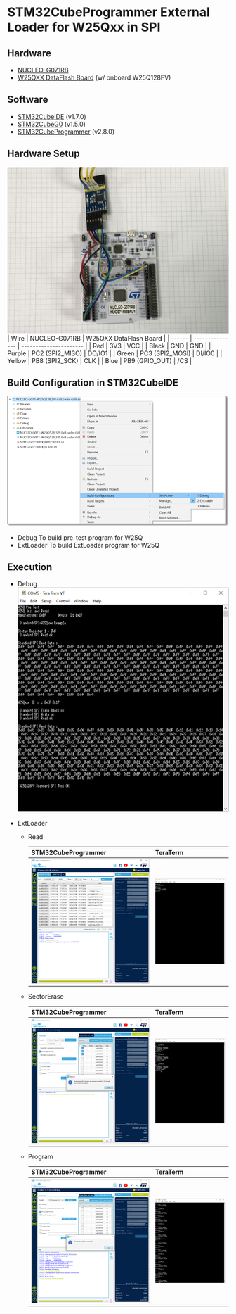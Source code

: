 # STM32CubeProgrammer External Loader for W25Qxx in SPI

## Hardware
- [NUCLEO-G071RB](https://www.st.com/en/evaluation-tools/nucleo-g071rb.html)
- [W25QXX DataFlash Board](https://www.waveshare.com/wiki/W25QXX_DataFlash_Board) (w/ onboard W25Q128FV)

## Software
- [STM32CubeIDE](https://www.st.com/en/development-tools/stm32cubeide.html) (v1.7.0)
- [STM32CubeG0](https://www.st.com/en/embedded-software/stm32cubeg0.html) (v1.5.0)
- [STM32CubeProgrammer](https://www.st.com/en/development-tools/stm32cubeprog.html) (v2.8.0)

## Hardware Setup
![Setup](Doc/Setup.jpg)
| Wire   | NUCLEO-G071RB   | W25QXX DataFlash Board |
| ------ | --------------- | ---------------------- |
| Red    | 3V3             | VCC                    |
| Black  | GND             | GND                    |
| Purple | PC2 (SPI2_MISO) | DO/IO1                 |
| Green  | PC3 (SPI2_MOSI) | DI/IO0                 |
| Yellow | PB8 (SPI2_SCK)  | CLK                    |
| Blue   | PB9 (GPIO_OUT)  | /CS                    |

## Build Configuration in STM32CubeIDE

![BuildConfiguration](Doc/BuildConfiguration.png)

- Debug
  To build pre-test program for W25Q
- ExtLoader
  To build ExtLoader program for W25Q

## Execution

- Debug
  ![PreTest](Doc/PreTest.png)

- ExtLoader

  - Read

    | STM32CubeProgrammer                     | TeraTerm                                |
    | --------------------------------------- | --------------------------------------- |
    | ![Read_CubeProg](Doc/Read_CubeProg.png) | ![Read_TeraTerm](Doc/Read_TeraTerm.png) |

  - SectorErase

    | STM32CubeProgrammer                                   | TeraTerm                                              |
    | ----------------------------------------------------- | ----------------------------------------------------- |
    | ![SectorErase_CubeProg](Doc/SectorErase_CubeProg.png) | ![SectorErase_TeraTerm](Doc/SectorErase_TeraTerm.png) |

  - Program

    | STM32CubeProgrammer                               | TeraTerm                                          |
    | ------------------------------------------------- | ------------------------------------------------- |
    | ![Program_CubeProg.png](Doc/Program_CubeProg.png) | ![Program_TeraTerm.png](Doc/Program_TeraTerm.png) |

    

